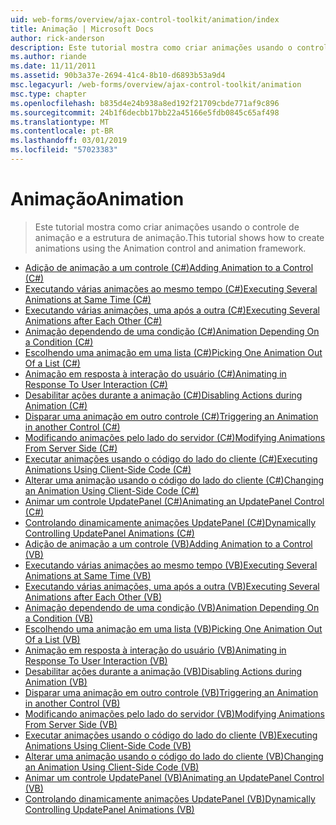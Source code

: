 ```yaml
---
uid: web-forms/overview/ajax-control-toolkit/animation/index
title: Animação | Microsoft Docs
author: rick-anderson
description: Este tutorial mostra como criar animações usando o controle de animação e a estrutura de animação.
ms.author: riande
ms.date: 11/11/2011
ms.assetid: 90b3a37e-2694-41c4-8b10-d6893b53a9d4
msc.legacyurl: /web-forms/overview/ajax-control-toolkit/animation
msc.type: chapter
ms.openlocfilehash: b835d4e24b938a8ed192f21709cbde771af9c896
ms.sourcegitcommit: 24b1f6decbb17bb22a45166e5fdb0845c65af498
ms.translationtype: MT
ms.contentlocale: pt-BR
ms.lasthandoff: 03/01/2019
ms.locfileid: "57023383"
---
```

<a name="animation"></a><span data-ttu-id="e478c-103">Animação</span><span class="sxs-lookup"><span data-stu-id="e478c-103">Animation</span></span>
====================
> <span data-ttu-id="e478c-104">Este tutorial mostra como criar animações usando o controle de animação e a estrutura de animação.</span><span class="sxs-lookup"><span data-stu-id="e478c-104">This tutorial shows how to create animations using the Animation control and animation framework.</span></span>


- [<span data-ttu-id="e478c-105">Adição de animação a um controle (C#)</span><span class="sxs-lookup"><span data-stu-id="e478c-105">Adding Animation to a Control (C#)</span></span>](adding-animation-to-a-control-cs.md)
- [<span data-ttu-id="e478c-106">Executando várias animações ao mesmo tempo (C#)</span><span class="sxs-lookup"><span data-stu-id="e478c-106">Executing Several Animations at Same Time (C#)</span></span>](executing-several-animations-at-the-same-time-cs.md)
- [<span data-ttu-id="e478c-107">Executando várias animações, uma após a outra (C#)</span><span class="sxs-lookup"><span data-stu-id="e478c-107">Executing Several Animations after Each Other (C#)</span></span>](executing-several-animations-after-each-other-cs.md)
- [<span data-ttu-id="e478c-108">Animação dependendo de uma condição (C#)</span><span class="sxs-lookup"><span data-stu-id="e478c-108">Animation Depending On a Condition (C#)</span></span>](animation-depending-on-a-condition-cs.md)
- [<span data-ttu-id="e478c-109">Escolhendo uma animação em uma lista (C#)</span><span class="sxs-lookup"><span data-stu-id="e478c-109">Picking One Animation Out Of a List (C#)</span></span>](picking-one-animation-out-of-a-list-cs.md)
- [<span data-ttu-id="e478c-110">Animação em resposta à interação do usuário (C#)</span><span class="sxs-lookup"><span data-stu-id="e478c-110">Animating in Response To User Interaction (C#)</span></span>](animating-in-response-to-user-interaction-cs.md)
- [<span data-ttu-id="e478c-111">Desabilitar ações durante a animação (C#)</span><span class="sxs-lookup"><span data-stu-id="e478c-111">Disabling Actions during Animation (C#)</span></span>](disabling-actions-during-animation-cs.md)
- [<span data-ttu-id="e478c-112">Disparar uma animação em outro controle (C#)</span><span class="sxs-lookup"><span data-stu-id="e478c-112">Triggering an Animation in another Control (C#)</span></span>](triggering-an-animation-in-another-control-cs.md)
- [<span data-ttu-id="e478c-113">Modificando animações pelo lado do servidor (C#)</span><span class="sxs-lookup"><span data-stu-id="e478c-113">Modifying Animations From Server Side (C#)</span></span>](modifying-animations-from-the-server-side-cs.md)
- [<span data-ttu-id="e478c-114">Executar animações usando o código do lado do cliente (C#)</span><span class="sxs-lookup"><span data-stu-id="e478c-114">Executing Animations Using Client-Side Code (C#)</span></span>](executing-animations-using-client-side-code-cs.md)
- [<span data-ttu-id="e478c-115">Alterar uma animação usando o código do lado do cliente (C#)</span><span class="sxs-lookup"><span data-stu-id="e478c-115">Changing an Animation Using Client-Side Code (C#)</span></span>](changing-an-animation-using-client-side-code-cs.md)
- [<span data-ttu-id="e478c-116">Animar um controle UpdatePanel (C#)</span><span class="sxs-lookup"><span data-stu-id="e478c-116">Animating an UpdatePanel Control (C#)</span></span>](animating-an-updatepanel-control-cs.md)
- [<span data-ttu-id="e478c-117">Controlando dinamicamente animações UpdatePanel (C#)</span><span class="sxs-lookup"><span data-stu-id="e478c-117">Dynamically Controlling UpdatePanel Animations (C#)</span></span>](dynamically-controlling-updatepanel-animations-cs.md)
- [<span data-ttu-id="e478c-118">Adição de animação a um controle (VB)</span><span class="sxs-lookup"><span data-stu-id="e478c-118">Adding Animation to a Control (VB)</span></span>](adding-animation-to-a-control-vb.md)
- [<span data-ttu-id="e478c-119">Executando várias animações ao mesmo tempo (VB)</span><span class="sxs-lookup"><span data-stu-id="e478c-119">Executing Several Animations at Same Time (VB)</span></span>](executing-several-animations-at-the-same-time-vb.md)
- [<span data-ttu-id="e478c-120">Executando várias animações, uma após a outra (VB)</span><span class="sxs-lookup"><span data-stu-id="e478c-120">Executing Several Animations after Each Other (VB)</span></span>](executing-several-animations-after-each-other-vb.md)
- [<span data-ttu-id="e478c-121">Animação dependendo de uma condição (VB)</span><span class="sxs-lookup"><span data-stu-id="e478c-121">Animation Depending On a Condition (VB)</span></span>](animation-depending-on-a-condition-vb.md)
- [<span data-ttu-id="e478c-122">Escolhendo uma animação em uma lista (VB)</span><span class="sxs-lookup"><span data-stu-id="e478c-122">Picking One Animation Out Of a List (VB)</span></span>](picking-one-animation-out-of-a-list-vb.md)
- [<span data-ttu-id="e478c-123">Animação em resposta à interação do usuário (VB)</span><span class="sxs-lookup"><span data-stu-id="e478c-123">Animating in Response To User Interaction (VB)</span></span>](animating-in-response-to-user-interaction-vb.md)
- [<span data-ttu-id="e478c-124">Desabilitar ações durante a animação (VB)</span><span class="sxs-lookup"><span data-stu-id="e478c-124">Disabling Actions during Animation (VB)</span></span>](disabling-actions-during-animation-vb.md)
- [<span data-ttu-id="e478c-125">Disparar uma animação em outro controle (VB)</span><span class="sxs-lookup"><span data-stu-id="e478c-125">Triggering an Animation in another Control (VB)</span></span>](triggering-an-animation-in-another-control-vb.md)
- [<span data-ttu-id="e478c-126">Modificando animações pelo lado do servidor (VB)</span><span class="sxs-lookup"><span data-stu-id="e478c-126">Modifying Animations From Server Side (VB)</span></span>](modifying-animations-from-the-server-side-vb.md)
- [<span data-ttu-id="e478c-127">Executar animações usando o código do lado do cliente (VB)</span><span class="sxs-lookup"><span data-stu-id="e478c-127">Executing Animations Using Client-Side Code (VB)</span></span>](executing-animations-using-client-side-code-vb.md)
- [<span data-ttu-id="e478c-128">Alterar uma animação usando o código do lado do cliente (VB)</span><span class="sxs-lookup"><span data-stu-id="e478c-128">Changing an Animation Using Client-Side Code (VB)</span></span>](changing-an-animation-using-client-side-code-vb.md)
- [<span data-ttu-id="e478c-129">Animar um controle UpdatePanel (VB)</span><span class="sxs-lookup"><span data-stu-id="e478c-129">Animating an UpdatePanel Control (VB)</span></span>](animating-an-updatepanel-control-vb.md)
- [<span data-ttu-id="e478c-130">Controlando dinamicamente animações UpdatePanel (VB)</span><span class="sxs-lookup"><span data-stu-id="e478c-130">Dynamically Controlling UpdatePanel Animations (VB)</span></span>](dynamically-controlling-updatepanel-animations-vb.md)
